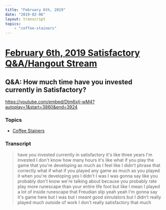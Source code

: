 ```yaml
---
title: "February 6th, 2019"
date: "2019-02-06"
layout: transcript
topics: 
    - "coffee-stainers"
---
```

# [February 6th, 2019 Satisfactory Q&A/Hangout Stream](../2019-02-06.md)
## Q&A: How much time have you invested currently in Satisfactory?
https://youtube.com/embed/Dtm6xIj-wM4?autoplay=1&start=3860&end=3924
### Topics
* [Coffee Stainers](../topics/coffee-stainers.md)

### Transcript

> have you invested currently in
> satisfactory it's like three years I'm
> invested I don't know how many hours
> it's like what if you play the game that
> you're developing as much as I feel like
> I didn't phrase that correctly what if
> what if you played any game as much as
> you played it when you're developing yes
> I didn't I was I was gonna say like you
> probably don't know we're talking about
> because you probably rate play more
> runescape than your entire life foot but
> like I mean I played a lot of inside
> runescape that Freudian slip yeah yeah
> I'm gonna say it's game here but I was
> but I meant good simulators but I didn't
> really played much outside of work I
> don't really satisfactory that much
